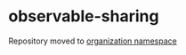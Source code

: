 # observable-sharing

Repository moved to [organization namespace](https://github.com/fmidue/codeworld-tasks)
